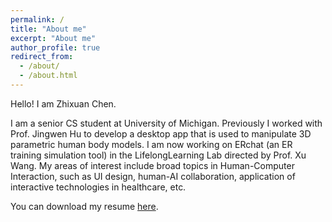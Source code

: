 ```yaml
---
permalink: /
title: "About me"
excerpt: "About me"
author_profile: true
redirect_from: 
  - /about/
  - /about.html
---
```



    
Hello! I am Zhixuan Chen.

I am a senior CS student at University of Michigan. Previously I worked with Prof. Jingwen Hu to develop a desktop app that is used to manipulate 3D parametric human body models. I am now working on ERchat (an ER training simulation tool) in the LifelongLearning Lab directed by Prof. Xu Wang. My areas of interest include broad topics in Human-Computer Interaction, such as UI design, human-AI collaboration, application of interactive technologies in healthcare, etc.

You can download my resume [here](/files/resume.pdf/).